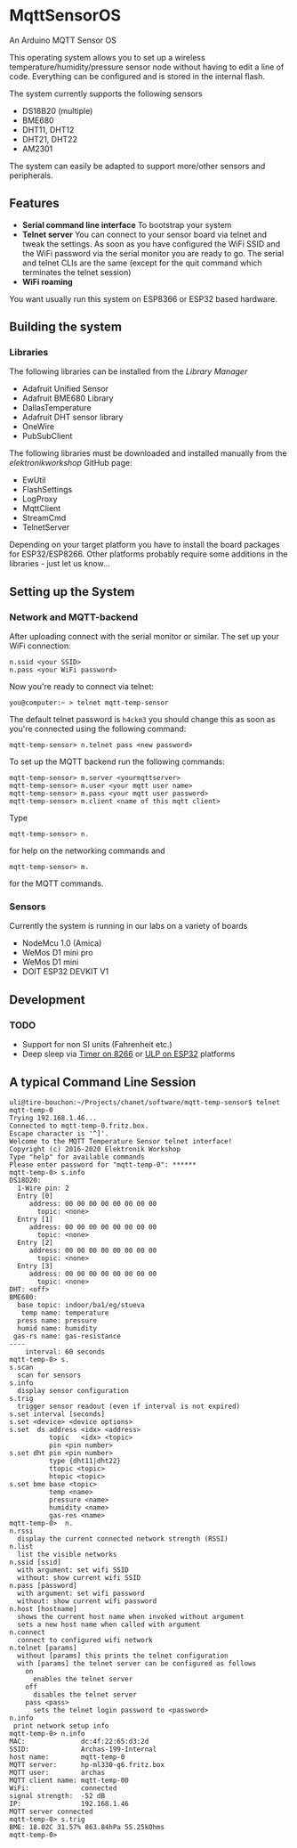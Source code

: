 # MqttSensorOS
An Arduino MQTT Sensor OS

This operating system allows you to set up a wireless temperature/humidity/pressure sensor node without having to edit a line of code. Everything can be configured and is stored in the internal flash.

The system currently supports the following sensors

* DS18B20 (multiple)
* BME680
* DHT11, DHT12
* DHT21, DHT22
* AM2301

The system can easily be adapted to support more/other sensors and peripherals.


## Features
* **Serial command line interface**
  To bootstrap your system
* **Telnet server**
  You can connect to your sensor board via telnet and tweak the settings. As soon as you have configured the WiFi SSID and the WiFi password via the serial monitor you are ready to go. The serial and telnet CLIs are the same (except for the quit command which terminates the telnet session)
* **WiFi roaming**

You want usually run this system on ESP8366 or ESP32 based hardware.

## Building the system
### Libraries
The following libraries can be installed from the *Library Manager*

* Adafruit Unified Sensor
* Adafruit BME680 Library
* DallasTemperature
* Adafruit DHT sensor library
* OneWire
* PubSubClient

The following libraries must be downloaded and installed manually from the *elektronikworkshop* GitHub page:

* EwUtil
* FlashSettings
* LogProxy
* MqttClient
* StreamCmd
* TelnetServer

Depending on your target platform you have to install the board packages for ESP32/ESP8266. Other platforms probably require some additions in the libraries - just let us know... 

## Setting up the System
### Network and MQTT-backend
After uploading connect with the serial monitor or similar. The set up your WiFi connection:
```terminal
n.ssid <your SSID>
n.pass <your WiFi password>
```
Now you're ready to connect via telnet:
```terminal
you@computer:~ > telnet mqtt-temp-sensor
```
The default telnet password is ```h4ckm3``` you should change this as soon as you're connected using the following command:
```terminal
mqtt-temp-sensor> n.telnet pass <new password>
```

To set up the MQTT backend run the following commands:
```terminal
mqtt-temp-sensor> m.server <yourmqttserver>
mqtt-temp-sensor> m.user <your mqtt user name>
mqtt-temp-sensor> m.pass <your mqtt user password>
mqtt-temp-sensor> m.client <name of this mqtt client>
```
Type
```terminal
mqtt-temp-sensor> n.
```
for help on the networking commands and
```terminal
mqtt-temp-sensor> m.
```
for the MQTT commands.

### Sensors


Currently the system is running in our labs on a variety of boards
* NodeMcu 1.0 (Amica)
* WeMos D1 mini pro
* WeMos D1 mini
* DOIT ESP32 DEVKIT V1

## Development
### TODO
* Support for non SI units (Fahrenheit etc.)
* Deep sleep via [Timer on 8266](https://randomnerdtutorials.com/esp8266-deep-sleep-with-arduino-ide/) or [ULP on ESP32](https://randomnerdtutorials.com/esp32-deep-sleep-arduino-ide-wake-up-sources/) platforms

## A typical Command Line Session
```terminal
uli@tire-bouchon:~/Projects/chanet/software/mqtt-temp-sensor$ telnet mqtt-temp-0
Trying 192.168.1.46...
Connected to mqtt-temp-0.fritz.box.
Escape character is '^]'.
Welcome to the MQTT Temperature Sensor telnet interface!
Copyright (c) 2016-2020 Elektronik Workshop
Type "help" for available commands
Please enter password for "mqtt-temp-0": ******
mqtt-temp-0> s.info
DS18D20:
  1-Wire pin: 2
  Entry [0]
     address: 00 00 00 00 00 00 00 00
       topic: <none>
  Entry [1]
     address: 00 00 00 00 00 00 00 00
       topic: <none>
  Entry [2]
     address: 00 00 00 00 00 00 00 00
       topic: <none>
  Entry [3]
     address: 00 00 00 00 00 00 00 00
       topic: <none>
DHT: <off>
BME680:
  base topic: indoor/ba1/eg/stueva
   temp name: temperature
  press name: pressure
  humid name: humidity
 gas-rs name: gas-resistance
----
    interval: 60 seconds
mqtt-temp-0> s.
s.scan
  scan for sensors
s.info
  display sensor configuration
s.trig
  trigger sensor readout (even if interval is not expired)
s.set interval [seconds]
s.set <device> <device options>
s.set  ds address <idx> <address>
          topic   <idx> <topic>
          pin <pin number>
s.set dht pin <pin number>
          type {dht11|dht22}
          ttopic <topic>
          htopic <topic>
s.set bme base <topic>
          temp <name>
          pressure <name>
          humidity <name>
          gas-res <name>
mqtt-temp-0>  n.
n.rssi
  display the current connected network strength (RSSI)
n.list
  list the visible networks
n.ssid [ssid]
  with argument: set wifi SSID
  without: show current wifi SSID
n.pass [password]
  with argument: set wifi password
  without: show current wifi password
n.host [hostname]
  shows the current host name when invoked without argument
  sets a new host name when called with argument
n.connect
  connect to configured wifi network
n.telnet [params]
  without [params] this prints the telnet configuration
  with [params] the telnet server can be configured as follows
    on
      enables the telnet server
    off
      disables the telnet server
    pass <pass>
      sets the telnet login password to <password>
n.info
 print network setup info
mqtt-temp-0> n.info
MAC:              dc:4f:22:65:d3:2d
SSID:             Archas-199-Internal
host name:        mqtt-temp-0
MQTT server:      hp-ml330-g6.fritz.box
MQTT user:        archas
MQTT client name: mqtt-temp-00
WiFi:             connected
signal strength:  -52 dB
IP:               192.168.1.46
MQTT server connected
mqtt-temp-0> s.trig
BME: 18.02C 31.57% 863.84hPa 55.25kOhms
mqtt-temp-0>
```